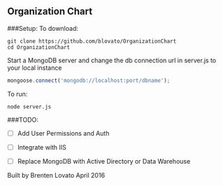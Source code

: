 ## Organization Chart 

###Setup:
To download:
```
git clone https://github.com/blovato/OrganizationChart
cd OrganizationChart
```



Start a MongoDB server and change the db connection url in server.js to your local instance

```js
mongoose.connect('mongodb://localhost:port/dbname');
```


To run:

`node server.js`


###TODO:
- [ ] Add User Permissions and Auth
- [ ] Integrate with IIS
- [ ] Replace MongoDB with Active Directory or Data Warehouse


Built by Brenten Lovato
April 2016